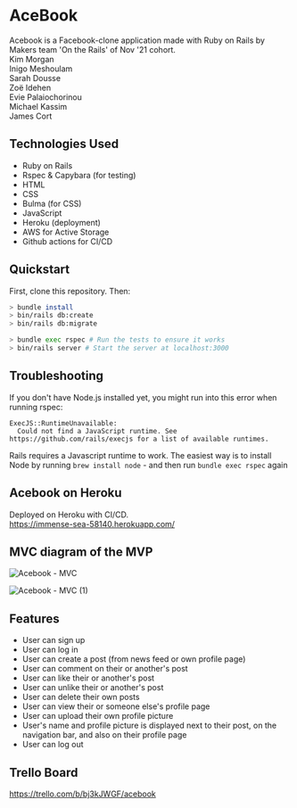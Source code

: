 # AceBook

Acebook is a Facebook-clone application made with Ruby on Rails by Makers team 'On the Rails' of Nov '21 cohort.\
Kim Morgan\
Inigo Meshoulam\
Sarah Dousse\
Zoë Idehen\
Evie Palaiochorinou\
Michael Kassim\
James Cort

## Technologies Used

- Ruby on Rails
- Rspec & Capybara (for testing)
- HTML
- CSS
- Bulma (for CSS)
- JavaScript
- Heroku (deployment)
- AWS for Active Storage
- Github actions for CI/CD

## Quickstart

First, clone this repository. Then:

```bash
> bundle install
> bin/rails db:create
> bin/rails db:migrate

> bundle exec rspec # Run the tests to ensure it works
> bin/rails server # Start the server at localhost:3000
```

## Troubleshooting

If you don't have Node.js installed yet, you might run into this error when running rspec:

```
ExecJS::RuntimeUnavailable:
  Could not find a JavaScript runtime. See https://github.com/rails/execjs for a list of available runtimes.
 ```

Rails requires a Javascript runtime to work. The easiest way is to install Node by running `brew install node` - and then run `bundle exec rspec` again

## Acebook on Heroku
Deployed on Heroku with CI/CD.\
https://immense-sea-58140.herokuapp.com/

## MVC diagram of the MVP
![Acebook - MVC](https://user-images.githubusercontent.com/44344660/151557855-64085525-0375-40fc-87c1-28f4595e7455.jpg)

![Acebook - MVC (1)](https://user-images.githubusercontent.com/44344660/151558005-60144c1d-5166-4c18-a3d5-24a8be0d6fde.jpg)

## Features

- User can sign up
- User can log in
- User can create a post (from news feed or own profile page)
- User can comment on their or another's post
- User can like their or another's post
- User can unlike their or another's post
- User can delete their own posts
- User can view their or someone else's profile page
- User can upload their own profile picture
- User's name and profile picture is displayed next to their post, on the navigation bar, and also on their profile page
- User can log out

## Trello Board
https://trello.com/b/bj3kJWGF/acebook
